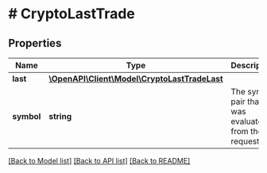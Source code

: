 # # CryptoLastTrade

## Properties

Name | Type | Description | Notes
------------ | ------------- | ------------- | -------------
**last** | [**\OpenAPI\Client\Model\CryptoLastTradeLast**](CryptoLastTradeLast.md) |  | [optional]
**symbol** | **string** | The symbol pair that was evaluated from the request. |

[[Back to Model list]](../../README.md#models) [[Back to API list]](../../README.md#endpoints) [[Back to README]](../../README.md)
